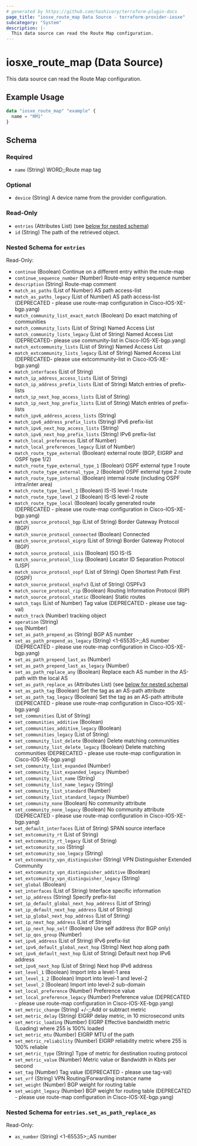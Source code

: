 ```yaml
---
# generated by https://github.com/hashicorp/terraform-plugin-docs
page_title: "iosxe_route_map Data Source - terraform-provider-iosxe"
subcategory: "System"
description: |-
  This data source can read the Route Map configuration.
---
```


# iosxe_route_map (Data Source)

This data source can read the Route Map configuration.

## Example Usage

```terraform
data "iosxe_route_map" "example" {
  name = "RM1"
}
```

<!-- schema generated by tfplugindocs -->
## Schema

### Required

- `name` (String) WORD;;Route map tag

### Optional

- `device` (String) A device name from the provider configuration.

### Read-Only

- `entries` (Attributes List) (see [below for nested schema](#nestedatt--entries))
- `id` (String) The path of the retrieved object.

<a id="nestedatt--entries"></a>
### Nested Schema for `entries`

Read-Only:

- `continue` (Boolean) Continue on a different entry within the route-map
- `continue_sequence_number` (Number) Route-map entry sequence number
- `description` (String) Route-map comment
- `match_as_paths` (List of Number) AS path access-list
- `match_as_paths_legacy` (List of Number) AS path access-list (DEPRECATED - please use route-map configuration in Cisco-IOS-XE-bgp.yang)
- `match_community_list_exact_match` (Boolean) Do exact matching of communities
- `match_community_lists` (List of String) Named Access List
- `match_community_lists_legacy` (List of String) Named Access List (DEPRECATED- please use community-list in Cisco-IOS-XE-bgp.yang)
- `match_extcommunity_lists` (List of String) Named Access List
- `match_extcommunity_lists_legacy` (List of String) Named Access List (DEPRECATED- please use extcommunity-list in Cisco-IOS-XE-bgp.yang)
- `match_interfaces` (List of String)
- `match_ip_address_access_lists` (List of String)
- `match_ip_address_prefix_lists` (List of String) Match entries of prefix-lists
- `match_ip_next_hop_access_lists` (List of String)
- `match_ip_next_hop_prefix_lists` (List of String) Match entries of prefix-lists
- `match_ipv6_address_access_lists` (String)
- `match_ipv6_address_prefix_lists` (String) IPv6 prefix-list
- `match_ipv6_next_hop_access_lists` (String)
- `match_ipv6_next_hop_prefix_lists` (String) IPv6 prefix-list
- `match_local_preferences` (List of Number)
- `match_local_preferences_legacy` (List of Number)
- `match_route_type_external` (Boolean) external route (BGP, EIGRP and OSPF type 1/2)
- `match_route_type_external_type_1` (Boolean) OSPF external type 1 route
- `match_route_type_external_type_2` (Boolean) OSPF external type 2 route
- `match_route_type_internal` (Boolean) internal route (including OSPF intra/inter area)
- `match_route_type_level_1` (Boolean) IS-IS level-1 route
- `match_route_type_level_2` (Boolean) IS-IS level-2 route
- `match_route_type_local` (Boolean) locally generated route (DEPRECATED - please use route-map configuration in Cisco-IOS-XE-bgp.yang)
- `match_source_protocol_bgp` (List of String) Border Gateway Protocol (BGP)
- `match_source_protocol_connected` (Boolean) Connected
- `match_source_protocol_eigrp` (List of String) Border Gateway Protocol (BGP)
- `match_source_protocol_isis` (Boolean) ISO IS-IS
- `match_source_protocol_lisp` (Boolean) Locator ID Separation Protocol (LISP)
- `match_source_protocol_ospf` (List of String) Open Shortest Path First (OSPF)
- `match_source_protocol_ospfv3` (List of String) OSPFv3
- `match_source_protocol_rip` (Boolean) Routing Information Protocol (RIP)
- `match_source_protocol_static` (Boolean) Static routes
- `match_tags` (List of Number) Tag value (DEPRECATED - please use tag-val)
- `match_track` (Number) tracking object
- `operation` (String)
- `seq` (Number)
- `set_as_path_prepend_as` (String) BGP AS number
- `set_as_path_prepend_as_legacy` (String) <1-65535>;;AS number (DEPRECATED - please use route-map configuration in Cisco-IOS-XE-bgp.yang)
- `set_as_path_prepend_last_as` (Number)
- `set_as_path_prepend_last_as_legacy` (Number)
- `set_as_path_replace_any` (Boolean) Replace each AS number in the AS-path with the local AS
- `set_as_path_replace_as` (Attributes List) (see [below for nested schema](#nestedatt--entries--set_as_path_replace_as))
- `set_as_path_tag` (Boolean) Set the tag as an AS-path attribute
- `set_as_path_tag_legacy` (Boolean) Set the tag as an AS-path attribute (DEPRECATED - please use route-map configuration in Cisco-IOS-XE-bgp.yang)
- `set_communities` (List of String)
- `set_communities_additive` (Boolean)
- `set_communities_additive_legacy` (Boolean)
- `set_communities_legacy` (List of String)
- `set_community_list_delete` (Boolean) Delete matching communities
- `set_community_list_delete_legacy` (Boolean) Delete matching communities (DEPRECATED - please use route-map configuration in Cisco-IOS-XE-bgp.yang)
- `set_community_list_expanded` (Number)
- `set_community_list_expanded_legacy` (Number)
- `set_community_list_name` (String)
- `set_community_list_name_legacy` (String)
- `set_community_list_standard` (Number)
- `set_community_list_standard_legacy` (Number)
- `set_community_none` (Boolean) No community attribute
- `set_community_none_legacy` (Boolean) No community attribute (DEPRECATED - please use route-map configuration in Cisco-IOS-XE-bgp.yang)
- `set_default_interfaces` (List of String) SPAN source interface
- `set_extcomunity_rt` (List of String)
- `set_extcomunity_rt_legacy` (List of String)
- `set_extcomunity_soo` (String)
- `set_extcomunity_soo_legacy` (String)
- `set_extcomunity_vpn_distinguisher` (String) VPN Distinguisher Extended Community
- `set_extcomunity_vpn_distinguisher_additive` (Boolean)
- `set_extcomunity_vpn_distinguisher_legacy` (String)
- `set_global` (Boolean)
- `set_interfaces` (List of String) Interface specific information
- `set_ip_address` (String) Specify prefix-list
- `set_ip_default_global_next_hop_address` (List of String)
- `set_ip_default_next_hop_address` (List of String)
- `set_ip_global_next_hop_address` (List of String)
- `set_ip_next_hop_address` (List of String)
- `set_ip_next_hop_self` (Boolean) Use self address (for BGP only)
- `set_ip_qos_group` (Number)
- `set_ipv6_address` (List of String) IPv6 prefix-list
- `set_ipv6_default_global_next_hop` (String) Next hop along path
- `set_ipv6_default_next_hop` (List of String) Default next hop IPv6 address
- `set_ipv6_next_hop` (List of String) Next hop IPv6 address
- `set_level_1` (Boolean) Import into a level-1 area
- `set_level_1_2` (Boolean) Import into level-1 and level-2
- `set_level_2` (Boolean) Import into level-2 sub-domain
- `set_local_preference` (Number) Preference value
- `set_local_preference_legacy` (Number) Preference value (DEPRECATED - please use route-map configuration in Cisco-IOS-XE-bgp.yang)
- `set_metric_change` (String) +/-<metric>;;Add or subtract metric
- `set_metric_delay` (String) EIGRP delay metric, in 10 microsecond units
- `set_metric_loading` (Number) EIGRP Effective bandwidth metric (Loading) where 255 is 100% loaded
- `set_metric_mtu` (Number) EIGRP MTU of the path
- `set_metric_reliability` (Number) EIGRP reliability metric where 255 is 100% reliable
- `set_metric_type` (String) Type of metric for destination routing protocol
- `set_metric_value` (Number) Metric value or Bandwidth in Kbits per second
- `set_tag` (Number) Tag value (DEPRECATED - please use tag-val)
- `set_vrf` (String) VPN Routing/Forwarding instance name
- `set_weight` (Number) BGP weight for routing table
- `set_weight_legacy` (Number) BGP weight for routing table (DEPRECATED - please use route-map configuration in Cisco-IOS-XE-bgp.yang)

<a id="nestedatt--entries--set_as_path_replace_as"></a>
### Nested Schema for `entries.set_as_path_replace_as`

Read-Only:

- `as_number` (String) <1-65535>;;AS number
